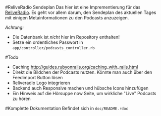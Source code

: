 #ReliveRadio Sendeplan
Das hier ist eine Imprementierung für das [ReliveRadio](www.reliveradio.de). Es geht vor allem darum, den Sendeplan des aktuellen Tages mit einigen Metainformationen zu den Podcasts anzuzeigen.

*Achtung:*

* Die Datenbank ist *nicht* hier im Repository enthalten!
* Setze ein ordentliches Passwort in `app/controller/podcasts_controller.rb`

#Todo

* Caching http://guides.rubyonrails.org/caching_with_rails.html
* Direkt die Bildchen der Podcasts nutzen. Könnte man auch über den Feedimport Button lösen
* Reliveradio Logo integrieren
* Backend auch Responsive machen und hübsche Icons hinzufügen
* Ein Hinweis auf die Hörsuppe now Seite, um wirkliche "Live" Podcasts zu hören

#Komplette Dokumentation
Befindet sich in `doc/README.rdoc`